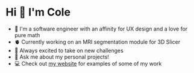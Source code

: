 # Hi 🐸 I'm Cole

- 🔭 I'm a software engineer with an affinity for UX design and a love for pure math
- 🫀 Currently working on an MRI segmentation module for 3D Slicer
- 🧗 Always excited to take on new challenges
- 💬 Ask me about my personal projects!
- 💻 Check out [my website](https://colecharb.com) for examples of some of my work
